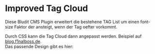 # Improved Tag Cloud
Diese Bludit CMS Plugin erweitert die bestehene TAG List um einen font-size
Faktor der ansteigt, wenn der Tag oefter vorkommt. 

Durch CSS kann die Tag Cloud dann angepasst werden. Beispiel auf [blog.f1nalboss.de](https://blog.f1nalboss.de).  
Das passende Design gibt es hier: 